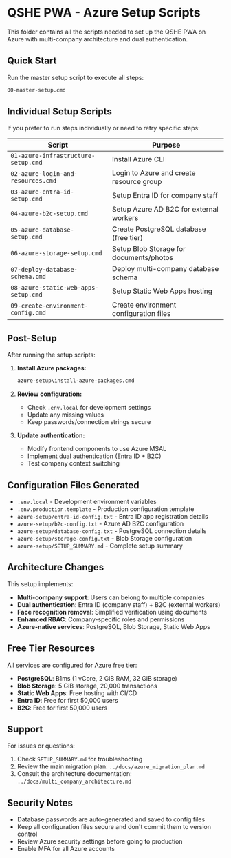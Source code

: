 # QSHE PWA - Azure Setup Scripts

This folder contains all the scripts needed to set up the QSHE PWA on Azure with multi-company architecture and dual authentication.

## Quick Start

Run the master setup script to execute all steps:
```cmd
00-master-setup.cmd
```

## Individual Setup Scripts

If you prefer to run steps individually or need to retry specific steps:

| Script | Purpose |
|--------|---------|
| `01-azure-infrastructure-setup.cmd` | Install Azure CLI |
| `02-azure-login-and-resources.cmd` | Login to Azure and create resource group |
| `03-azure-entra-id-setup.cmd` | Setup Entra ID for company staff |
| `04-azure-b2c-setup.cmd` | Setup Azure AD B2C for external workers |
| `05-azure-database-setup.cmd` | Create PostgreSQL database (free tier) |
| `06-azure-storage-setup.cmd` | Setup Blob Storage for documents/photos |
| `07-deploy-database-schema.cmd` | Deploy multi-company database schema |
| `08-azure-static-web-apps-setup.cmd` | Setup Static Web Apps hosting |
| `09-create-environment-config.cmd` | Create environment configuration files |

## Post-Setup

After running the setup scripts:

1. **Install Azure packages:**
   ```cmd
   azure-setup\install-azure-packages.cmd
   ```

2. **Review configuration:**
   - Check `.env.local` for development settings
   - Update any missing values
   - Keep passwords/connection strings secure

3. **Update authentication:**
   - Modify frontend components to use Azure MSAL
   - Implement dual authentication (Entra ID + B2C)
   - Test company context switching

## Configuration Files Generated

- `.env.local` - Development environment variables
- `.env.production.template` - Production configuration template
- `azure-setup/entra-id-config.txt` - Entra ID app registration details
- `azure-setup/b2c-config.txt` - Azure AD B2C configuration
- `azure-setup/database-config.txt` - PostgreSQL connection details
- `azure-setup/storage-config.txt` - Blob Storage configuration
- `azure-setup/SETUP_SUMMARY.md` - Complete setup summary

## Architecture Changes

This setup implements:
- **Multi-company support**: Users can belong to multiple companies
- **Dual authentication**: Entra ID (company staff) + B2C (external workers)
- **Face recognition removal**: Simplified verification using documents
- **Enhanced RBAC**: Company-specific roles and permissions
- **Azure-native services**: PostgreSQL, Blob Storage, Static Web Apps

## Free Tier Resources

All services are configured for Azure free tier:
- **PostgreSQL**: B1ms (1 vCore, 2 GiB RAM, 32 GiB storage)
- **Blob Storage**: 5 GiB storage, 20,000 transactions
- **Static Web Apps**: Free hosting with CI/CD
- **Entra ID**: Free for first 50,000 users
- **B2C**: Free for first 50,000 users

## Support

For issues or questions:
1. Check `SETUP_SUMMARY.md` for troubleshooting
2. Review the main migration plan: `../docs/azure_migration_plan.md`
3. Consult the architecture documentation: `../docs/multi_company_architecture.md`

## Security Notes

- Database passwords are auto-generated and saved to config files
- Keep all configuration files secure and don't commit them to version control
- Review Azure security settings before going to production
- Enable MFA for all Azure accounts